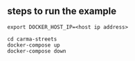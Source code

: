 ## steps to run the example
```
export DOCKER_HOST_IP=<host ip address>
```

```
cd carma-streets
docker-compose up  
docker-compose down
```